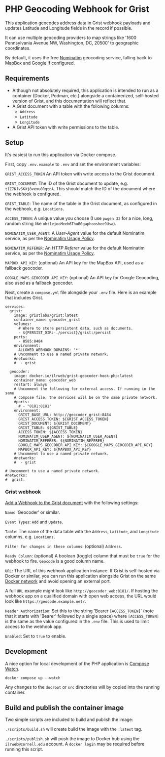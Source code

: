 # PHP Geocoding Webhook for Grist

This application geocodes address data in Grist webhook payloads and updates Latitude and Longitude fields in the record if possible.

It can use multiple geocoding providers to map strings like '1600 Pennsylvania Avenue NW, Washington, DC, 20500' to geographic coordinates.

By default, it uses the free [Nominatim](https://nominatim.org/) geocoding service, falling back to MapBox and Google if configured.

## Requirements

- Although not absolutely required, this application is intended to run as a container (Docker, Podman, etc.) alongside a containerized, self-hosted version of Grist, and this documentation will reflect that.
- A Grist document with a table with the following columns:
  - `Address`
  - `Latitude`
  - `Longitude`
- A Grist API token with write permissions to the table.

## Setup

It's easiest to run this application via Docker compose. 

First, copy `.env.example` to `.env` and set the environment variables:

`GRIST_ACCESS_TOKEN` An API token with write access to the Grist document.

`GRIST_DOCUMENT`: The ID of the Grist document to update, e.g. `t1Z7KJvSKXj8vexu8RqtnA`. This should match the ID of the document where the webhook is configured.

`GRIST_TABLE`: The name of the table in the Grist document, as configured in the webhook, e.g. `Locations`.

`ACCESS_TOKEN`: A unique value you choose (I use `pwgen 32` for a nice, long, random string like `oht1ejooMeeh6ThuB0gaphooshee9Usa`).

`NOMINATIM_USER_AGENT`: A _User-Agent_ value for the default Nominatim service, as per the [Nominatim Usage Policy](https://operations.osmfoundation.org/policies/nominatim/).

`NOMINATIM_REFERER`: An _HTTP Referer_ value for the default Nominatim service, as per the [Nominatim Usage Policy](https://operations.osmfoundation.org/policies/nominatim/).

`MAPBOX_API_KEY`: (optional) An API key for the MapBox API, used as a fallback geocoder.

`GOOGLE_MAPS_GEOCODER_API_KEY`: (optional) An API key for Google Geocoding, also used as a fallback geocoder.

Next, create a `compose.yml` file alongside your `.env` file. Here is an example that includes Grist.

```
services:
  grist:
    image: gristlabs/grist:latest
    container_name: geocoder_grist
    volumes:
      # Where to store persistent data, such as documents.
      - ${PERSIST_DIR:-./persist}/grist:/persist
    ports:
      - 8585:8484
    environment:
      ALLOWED_WEBHOOK_DOMAINS: '*'
    # Uncomment to use a named private network.
    #networks:
    #  - grist

  geocoder:
    image: docker.io/ilrweb/grist-geocoder-hook-php:latest
    container_name: geocoder_web
    restart: always
    # Uncomment the following for external access. If running in the same
    # compose file, the services will be on the same private network.
    #ports:
      # - "8181:8181"
    environment:
      GRIST_BASE_URL: http://geocoder_grist:8484
      GRIST_ACCESS_TOKEN: ${GRIST_ACCESS_TOKEN}
      GRIST_DOCUMENT: ${GRIST_DOCUMENT}
      GRIST_TABLE: ${GRIST_TABLE}
      ACCESS_TOKEN: ${ACCESS_TOKEN}
      NOMINATIM_USER_AGENT: ${NOMINATIM_USER_AGENT}
      NOMINATIM_REFERER: ${NOMINATIM_REFERER}
      GOOGLE_MAPS_GEOCODER_API_KEY: ${GOOGLE_MAPS_GEOCODER_API_KEY}
      MAPBOX_API_KEY: ${MAPBOX_API_KEY}
    # Uncomment to use a named private network.
    #networks:
    #  - grist

# Uncomment to use a named private network.
#networks:
#  grist:
```

### Grist webhook

[Add a Webhook to the Grist document](https://support.getgrist.com/webhooks/) with the following settings:

`Name`: 'Geocoder' or similar.

`Event Types`: `Add` and `Update`.

`Table`: The name of the data table with the `Address`, `Latitude`, and `Longitude` columns, e.g. `Locations`.

`Filter for changes in these columns`: (optional) `Address`.

`Ready Column`: (optional) A boolean (toggle) column that must be `true` for the webhook to fire. `Geocode` is a good column name.

`URL`: The URL of this webhook application instance. If Grist is self-hosted via Docker or similar, you can run this application alongside Grist on the same [Docker network](https://docs.docker.com/compose/how-tos/networking/#specify-custom-networks) and avoid opening an external port.

A full `URL` example might look like `http://geocoder_web:8181/`. If hosting the webhook app on a qualified domain with open web access, the URL would look like `https://geocode.example.net/`.

`Header Authorization`: Set this to the string 'Bearer `[ACCESS_TOKEN]`' (note that it starts with 'Bearer' followed by a single space) where `[ACCESS_TOKEN]` is the same as the value configured in the `.env` file. This is used to limit access to the webhook app.

`Enabled`: Set to `true` to enable. 

## Development

A nice option for local development of the PHP application is [Compose Watch](https://docs.docker.com/compose/how-tos/file-watch/).

```
docker compose up --watch
```

Any changes to the `docroot` or `src` directories will by copied into the running container.

## Build and publish the container image

Two simple scripts are included to build and publish the image:

`./scripts/build.sh` will create build the image with the `:latest` tag.

`./scripts/publish.sh` will push the image to Docker hub using the `ilrweb@cornell.edu` account. A `docker login` may be required before running this script.
